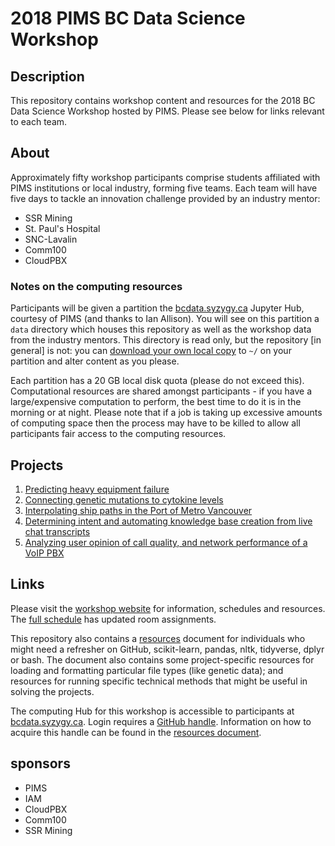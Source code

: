 # 2018 PIMS BC Data Science Workshop

## Description

This repository contains workshop content and resources for the 2018 BC
Data Science Workshop hosted by PIMS. Please see below for links relevant to
each team.

## About

Approximately fifty workshop participants comprise students affiliated with PIMS
institutions or local industry, forming five teams. Each team will have five
days to tackle an innovation challenge provided by an industry mentor:

* SSR Mining
* St. Paul's Hospital
* SNC-Lavalin
* Comm100
* CloudPBX

### Notes on the computing resources

Participants will be given a partition the
[bcdata.syzygy.ca](https://bcdata.syzygy.ca) Jupyter Hub, courtesy of PIMS (and
thanks to Ian Allison). You will see on this partition a `data` directory which
houses this repository as well as the workshop data from the industry
mentors. This directory is read only, but the repository [in general] is not:
you can [download your own local
copy](https://github.com/bcdataca/workshop-content18) to `~/` on your partition
and alter content as you please.

Each partition has a 20 GB local disk quota (please do not exceed
this). Computational resources are shared amongst participants - if you have a
large/expensive computation to perform, the best time to do it is in the morning
or at night. Please note that if a job is taking up excessive amounts of
computing space then the process may have to be killed to allow all participants
fair access to the computing resources. 

## Projects

1. [Predicting heavy equipment failure](./1-ssr/)
2. [Connecting genetic mutations to cytokine levels](./2-stpaul/)
3. [Interpolating ship paths in the Port of Metro Vancouver](./3-snc/)
4. [Determining intent and automating knowledge base creation from live chat transcripts](./4-comm100/)
5. [Analyzing user opinion of call quality, and network performance of a VoIP PBX](./5-cloudpbx/)

## Links

Please visit the [workshop website](http://workshop.bcdata.ca/2018) for
information, schedules and resources. The [full
schedule](http://workshop.bcdata.ca/2018/talk/full-schedule) has updated room
assignments.

This repository also contains a [resources](./resources.md) document for
individuals who might need a refresher on GitHub, scikit-learn, pandas, nltk,
tidyverse, dplyr or bash. The document also contains some project-specific
resources for loading and formatting particular file types (like genetic data);
and resources for running specific technical methods that might be useful in
solving the projects.

The computing Hub for this workshop is accessible to participants at
[bcdata.syzygy.ca](https://bcdata.syzygy.ca). Login requires a [GitHub
handle](https://github.com). Information on how to acquire this handle can be
found in the [resources document](./resources.md).


## sponsors

* PIMS
* IAM
* CloudPBX
* Comm100
* SSR Mining
